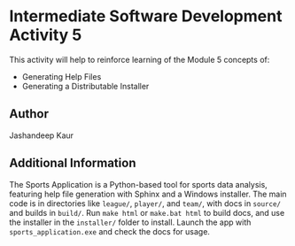 # Intermediate Software Development Activity 5

This activity will help to reinforce learning of the Module 5 concepts of:

- Generating Help Files
- Generating a Distributable Installer

## Author

Jashandeep Kaur

## Additional Information
The Sports Application is a Python-based tool for sports data analysis,
featuring help file generation with Sphinx and a Windows installer. 
The main code is in directories like `league/`, `player/`, and `team/`,
with docs in `source/` and builds in `build/`. Run `make html` or 
`make.bat html` to build docs, and use the installer in the `installer/` 
folder to install. Launch the app with `sports_application.exe` 
and check the docs for usage.
